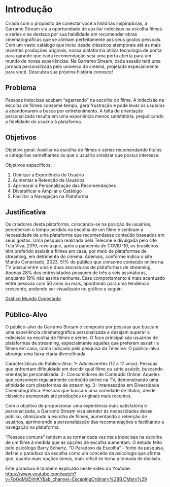 # Introdução

Criada com o propósito de conectar você a histórias inspiradoras, a Garramo Stream viu a oportunidade de auxiliar indecisos na escolha filmes e séries e se destaca por sua habilidade em recomendar obras cinematográficas que se alinham perfeitamente aos seus gostos pessoais. 
Com um vasto catálogo que inclui desde clássicos atemporais até as mais recentes produções originais, nossa plataforma utiliza tecnologia de ponta para garantir que cada recomendação seja uma porta aberta para um mundo de novas experiências. 
Na Garramo Stream, cada sessão terá uma jornada personalizada pelo universo do cinema, projetada especialmente para você. 
Descubra sua próxima história conosco!

## Problema
Pessoas indecisas acabam “agarrando” na escolha do filme. A indecisão na escolha de filmes consome tempo, gera frustração e pode levar os usuários a abandonarem a busca por entretenimento. A falta de orientação personalizada resulta em uma experiência menos satisfatória, prejudicando a fidelidade do usuário à plataforma.

## Objetivos

Objetivo geral: 
Auxiliar na escolha de filmes e séries recomendando títulos e categorias semelhantes às que o usuário sinalizar que possui interesse. 

Objetivos específicos: 
1. Otimizar a Experiência do Usuário
2. Aumentar a Retenção de Usuários
3. Aprimorar a Personalização das Recomendações
4. Diversificar e Ampliar o Catálogo
5. Facilitar a Navegação na Plataforma

## Justificativa

Os criadores desta plataforma, colocando-se na posição de usuários, perceberam o tempo perdido na escolha de um filme e sentiram a necessidade de uma plataforma que recomendasse conteúdo baseados em seus gostos. 
Uma pesquisa realizada pela Telecine e divulgada pelo site Tela Viva, 2019, revela que, após a pandemia de COVID-19, os brasileiros têm preferido assistir a filmes em casa, por meio de plataformas de streaming, em detrimento do cinema. 
Ademais, conforme indica o site Mundo Conectado, 2023, 51% do público que consome conteúdo online na TV possui entre uma e duas assinaturas de plataformas de streaming. Apenas 28% dos entrevistados possuem de três a seis assinaturas, enquanto 19% não assina nenhuma. 
Esse comportamento é mais acentuado entre pessoas com 50 anos ou mais, apontando para uma tendência crescente, podendo ser visualizado no gráfico a seguir: 

<a href="https://www.mundoconectado.com.br/wp-content/uploads/2023/12/23_12_14_103901.jpg/" target="_blank">Gráfico Mundo Conectado</a>

## Público-Alvo

O público-alvo da Garramo Stream é composto por pessoas que buscam uma experiência cinematográfica personalizada e desejam superar a indecisão na escolha de filmes e séries. O foco principal são usuários de plataformas de streaming, especialmente aqueles que 
preferem assistir a filmes em casa, como indicado pela pesquisa da Telecine. O público-alvo 
abrange uma faixa etária diversificada. 

Características do Público-Alvo:
1- Adolescentes (12 a 17 anos): Pessoas que enfrentam dificuldade em decidir qual filme ou série assistir, buscando orientação personalizada.
2- Consumidores de Conteúdo Online: Aqueles que consomem regularmente conteúdo online na TV, demonstrando uma afinidade com plataformas de streaming.
3- Interessados em Diversidade Cinematográfica: Pessoas que buscam uma variedade de títulos, desde clássicos atemporais até produções originais mais recentes.

Com o objetivo de proporcionar uma experiência mais satisfatória e personalizada, a Garramo Stream visa atender às necessidades desse público, otimizando a escolha de filmes, aumentando a retenção de usuários, aprimorando a personalização das recomendações e 
facilitando a navegação na plataforma.

“Pessoas comuns” tendem a se tornar cada vez mais indecisas na escolha de um filme à medida que as opções de escolha aumentam. O estudo feito pelo psicólogo Barry Schartz, “O Paradoxo da Escolha” - fonte da pesquisa, define o paradoxo da escolha como um conceito da psicologia que afirma que, quanto mais opções temos, mais difícil se torna a tomada de decisão.

Este paradoxo é também explicado neste vídeo do Youtube: 
<a> https://www.youtube.com/watch?v=FpGgMdDimKY&ab_channel=EscapingOrdinary%28B.CMarx%29 </a>




